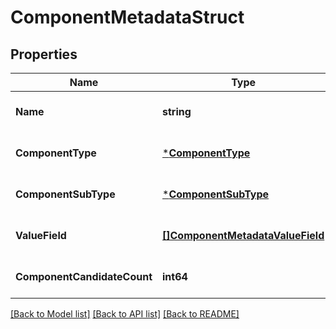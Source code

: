 # ComponentMetadataStruct

## Properties
Name | Type | Description | Notes
------------ | ------------- | ------------- | -------------
**Name** | **string** |  | [optional] [default to null]
**ComponentType** | [***ComponentType**](ComponentType.md) |  | [optional] [default to null]
**ComponentSubType** | [***ComponentSubType**](ComponentSubType.md) |  | [optional] [default to null]
**ValueField** | [**[]ComponentMetadataValueField**](component_metadata_value_field.md) |  | [optional] [default to null]
**ComponentCandidateCount** | **int64** |  | [optional] [default to null]

[[Back to Model list]](../README.md#documentation-for-models) [[Back to API list]](../README.md#documentation-for-api-endpoints) [[Back to README]](../README.md)



